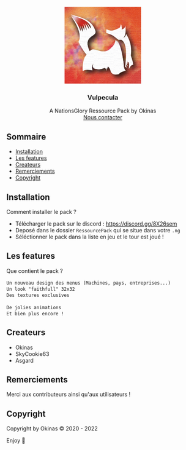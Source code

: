 <p align="center">
  <a href="https://example.com/">
    <img src="pack.png" alt="Logo" width=200 height=200>
  </a>

  <h3 align="center">Vulpecula</h3>

  <p align="center">
    A NationsGlory Ressource Pack by Okinas
    <br>
    <a href="https://discord.gg/8X26sem">Nous contacter</a>
  </p>
</p>


## Sommaire

- [Installation](#installation)
- [Les features](#les-features)
- [Createurs](#createurs)
- [Remerciements](#remerciements)
- [Copyright](#copyright)


## Installation

Comment installer le pack ?

- Télécharger le pack sur le discord : https://discord.gg/8X26sem
- Deposé dans le dossier `RessourcePack` qui se situe dans votre `.ng`
- Séléctionner le pack dans la liste en jeu et le tour est joué !


## Les features

Que contient le pack ?

```text
Un nouveau design des menus (Machines, pays, entreprises...)
Un look "faithfull" 32x32
Des textures exclusives

De jolies animations
Et bien plus encore !
```


## Createurs

- Okinas
- SkyCookie63
- Asgard

## Remerciements

Merci aux contributeurs ainsi qu'aux utilisateurs !

## Copyright

Copyright by Okinas © 2020 - 2022

Enjoy :metal:
